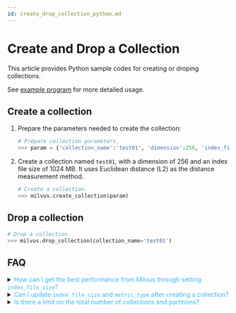 ```yaml
---
id: create_drop_collection_python.md
---
```


# Create and Drop a Collection

This article provides Python sample codes for creating or droping collections.

<div class="alert note">
See <a href="https://github.com/milvus-io/pymilvus/tree/master/examples">example program</a> for more detailed usage.
</div>

## Create a collection

1. Prepare the parameters needed to create the collection:

   ```python
   # Prepare collection parameters.
   >>> param = {'collection_name':'test01', 'dimension':256, 'index_file_size':1024, 'metric_type':MetricType.L2}
   ```

2. Create a collection named `test01`, with a dimension of 256 and an index file size of 1024 MB. It uses Euclidean distance (L2) as the distance measurement method.

   ```python
   # Create a collection.
   >>> milvus.create_collection(param)
   ```


## Drop a collection

```python
# Drop a collection.
>>> milvus.drop_collection(collection_name='test01')
```

## FAQ

<details>
<summary><font color="#3ab7f8">How can I get the best performance from Milvus through setting <code>index_file_size</code>?</font></summary>
{{fragments/faq_index_file_size_best_practice.md}}
</details>
<details>
<summary><font color="#3ab7f8">Can I update <code>index_file_size</code> and <code>metric_type</code> after creating a collection?</font></summary>
{{fragments/faq_update_param_after_collection.md}}
</details>
<details>
<summary><font color="#3ab7f8">Is there a limit on the total number of collections and partitions?</font></summary>
{{fragments/faq_collection_partition_numbers.md}}
</details>
